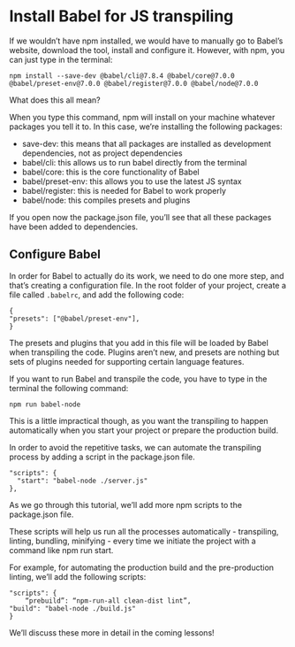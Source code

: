 # Install Babel for JS transpiling 

If we wouldn’t have npm installed, we would have to manually go to Babel’s website, download the tool, install and configure it. However, with npm, you can just type in the terminal:

```npm install --save-dev @babel/cli@7.8.4 @babel/core@7.0.0 @babel/preset-env@7.0.0 @babel/register@7.0.0 @babel/node@7.0.0```

What does this all mean?

When you type this command, npm will install on your machine whatever packages you tell it to. In this case, we’re installing the following packages:

- save-dev: this means that all packages are installed as development dependencies, not as project dependencies
- babel/cli: this allows us to run babel directly from the terminal
- babel/core: this is the core functionality of Babel
- babel/preset-env: this allows you to use the latest JS syntax
- babel/register: this is needed for Babel to work properly
- babel/node: this compiles presets and plugins

If you open now the package.json file, you’ll see that all these packages have been added to dependencies.

## Configure Babel

In order for Babel to actually do its work, we need to do one more step, and that’s creating a configuration file.
In the root folder of your project, create a file called `.babelrc`, and add the following code:

```
{
"presets": ["@babel/preset-env"],
}
```

The presets and plugins that you add in this file will be loaded by Babel when transpiling the code. Plugins aren’t new, and presets are nothing but sets of plugins 
needed for supporting certain language features.

If you want to run Babel and transpile the code, you have to type in the terminal the following command: 

```npm run babel-node```

This is a little impractical though, as you want the transpiling to happen automatically when you start your project or prepare the production build. 

In order to avoid the repetitive tasks, we can automate the transpiling process by adding a script in the package.json file. 

```
"scripts": {
  "start": "babel-node ./server.js"
},
```

As we go through this tutorial, we’ll add more npm scripts to the package.json file. 

These scripts will help us run all the processes automatically - transpiling, linting, bundling, minifying - every time we initiate the project with a command like npm run start.

For example, for automating the production build and the pre-production linting, we’ll add the following scripts: 

```
"scripts": {
	“prebuild”: “npm-run-all clean-dist lint”,
"build": "babel-node ./build.js"
}
```

We’ll discuss these more in detail in the coming lessons!



